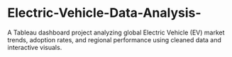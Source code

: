 # Electric-Vehicle-Data-Analysis-
A Tableau dashboard project analyzing global Electric Vehicle (EV) market trends, adoption rates, and regional performance using cleaned data and interactive visuals.
